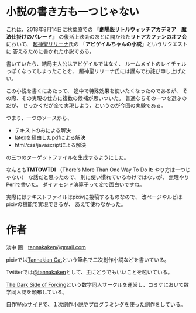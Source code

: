 # 小説の書き方も一つじゃない

これは、2018年8月14日に秋葉原での
『**劇場版リトルウィッチアカデミア　魔法仕掛けのパレード**』
の復活上映会のあとに開かれた**リトアカファンのオフ会**において、
[超神聖リリーナ](https://twitter.com/RelenaRudel)氏の
「**アビゲイルちゃんの小説**」というリクエストに
答えるために書かれた小説である。

書いていたら、結局主人公はアビゲイルではなく、
ルームメイトのレイチェルっぽくなってしまったことを、
超神聖リリーナ氏には謹んでお詫び申し上げたい。

この小説を書くにあたって、
途中で特殊効果を使いたくなったのであるが、
その際、その実現の仕方に複数の候補が思いついた。
普通ならその一つを選ぶのだが、
せっかくだが全て実現しよう、というのが今回の実験である。

つまり、一つのソースから、

* テキストのみによる解決
* latexを経由したpdfによる解決
* html/css/javascriptによる解決

の三つのターゲットファイルを生成するようにした。

なんとも**TMTOWTDI**
（There's More Than One Way To Do It: やり方は一つじゃない）
な話だと思ったので、
別に使い慣れているわけではないが、
無理やりPerlで書いた。
ダイアモンド演算子って変で面白いですね。

実際にはテキストファイルはpixivに投稿するものなので、
改ページやルビはpixivの機能で実現できるが、
あえて使わなかった。

# 作者

淡中 圏　[<tannakaken@gmail.com>](<mailto:tannakaken@gmail.com>)

pixivでは[Tannakian Cat](<https://www.pixiv.net/member.php?id=2529861>)という筆名で二次創作小説などを書いている。

Twitterでは[@tannakaken](<https://twitter.com/tannakaken>)として、主にどうでもいいことを呟いている。

[The Dark Side of Forcing](<https://forcing.nagoya/>)という数学同人サークルを運営し、コミケにおいて数学同人誌を頒布している。

[自作Webサイド](<https://tannakaken.xyz>)で、１次創作小説やプログラミングを使った創作をしている。
